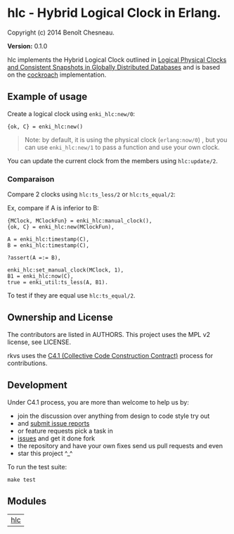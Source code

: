 

# hlc - Hybrid Logical Clock in Erlang. #

Copyright (c) 2014 Benoît Chesneau.

__Version:__ 0.1.0

hlc implements the Hybrid Logical Clock outlined in [Logical Physical Clocks
and Consistent Snapshots in Globally Distributed
Databases](http://www.cse.buffalo.edu/tech-reports/2014-04.pdf) and is based
on the [cockroach](https://github.com/cockroachdb/cockroach/blob/master/util/hlc/hlc.go) implementation.

## Example of usage

Create a logical clock using `enki_hlc:new/0`:

```
{ok, C} = enki_hlc:new()
```

> Note: by default, it is using the physical clock (`erlang:now/0`) , but you
> can use `enki_hlc:new/1` to pass a function and use your own clock.

You can update the current clock from the members using `hlc:update/2`.

### Comparaison

Compare 2 clocks using `hlc:ts_less/2` or `hlc:ts_equal/2`:

Ex, compare if A is inferior to B:

```
{MClock, MClockFun} = enki_hlc:manual_clock(),
{ok, C} = enki_hlc:new(MClockFun),

A = enki_hlc:timestamp(C),
B = enki_hlc:timestamp(C),

?assert(A =:= B),

enki_hlc:set_manual_clock(MClock, 1),
B1 = enki_hlc:now(C),
true = enki_util:ts_less(A, B1).
```

To test if they are equal use `hlc:ts_equal/2`.

## Ownership and License

The contributors are listed in AUTHORS. This project uses the MPL v2
license, see LICENSE.

rkvs uses the [C4.1 (Collective Code Construction
Contract)](http://rfc.zeromq.org/spec:22) process for contributions.

## Development

Under C4.1 process, you are more than welcome to help us by:

* join the discussion over anything from design to code style try out
* and [submit issue reports](https://github.com/refuge/rkvs/issues/new)
* or feature requests pick a task in
* [issues](https://github.com/refuge/rkvs/issues) and get it done fork
* the repository and have your own fixes send us pull requests and even
* star this project ^_^

To  run the test suite:

```
make test
```



## Modules ##


<table width="100%" border="0" summary="list of modules">
<tr><td><a href="http://github.com/refuge/hlc/blob/master/doc/hlc.md" class="module">hlc</a></td></tr></table>

